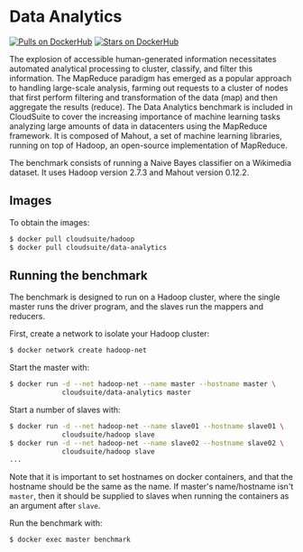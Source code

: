 # Data Analytics #

[![Pulls on DockerHub][dhpulls]][dhrepo]
[![Stars on DockerHub][dhstars]][dhrepo]

The explosion of accessible human-generated information necessitates automated analytical processing to cluster, classify, and filter this information. The MapReduce paradigm has emerged as a popular approach to handling large-scale analysis, farming out requests to a cluster of nodes that first perform filtering and transformation of the data (map) and then aggregate the results (reduce). The Data Analytics benchmark is included in CloudSuite to cover the increasing importance of machine learning tasks analyzing large amounts of data in datacenters using the MapReduce framework. It is composed of Mahout, a set of machine learning libraries, running on top of Hadoop, an open-source implementation of MapReduce.

The benchmark consists of running a Naive Bayes classifier on a Wikimedia dataset. It uses Hadoop version 2.7.3 and Mahout version 0.12.2.

## Images ##

To obtain the images:

```bash
$ docker pull cloudsuite/hadoop
$ docker pull cloudsuite/data-analytics
```

## Running the benchmark ##

The benchmark is designed to run on a Hadoop cluster, where the single master runs the driver program, and the slaves run the mappers and reducers.

First, create a network to isolate your Hadoop cluster:

```bash
$ docker network create hadoop-net
```

Start the master with:

```bash
$ docker run -d --net hadoop-net --name master --hostname master \
             cloudsuite/data-analytics master
```

Start a number of slaves with:

```bash
$ docker run -d --net hadoop-net --name slave01 --hostname slave01 \
             cloudsuite/hadoop slave
$ docker run -d --net hadoop-net --name slave02 --hostname slave02 \
             cloudsuite/hadoop slave
...
```

Note that it is important to set hostnames on docker containers, and that the hostname should be the same as the name. If master's name/hostname isn't `master`, then it should be supplied to slaves when running the containers as an argument after `slave`.

Run the benchmark with:

```bash
$ docker exec master benchmark
```

[dhrepo]: https://hub.docker.com/r/cloudsuite/data-analytics/ "DockerHub Page"
[dhpulls]: https://img.shields.io/docker/pulls/cloudsuite/data-analytics.svg "Go to DockerHub Page"
[dhstars]: https://img.shields.io/docker/stars/cloudsuite/data-analytics.svg "Go to DockerHub Page"
